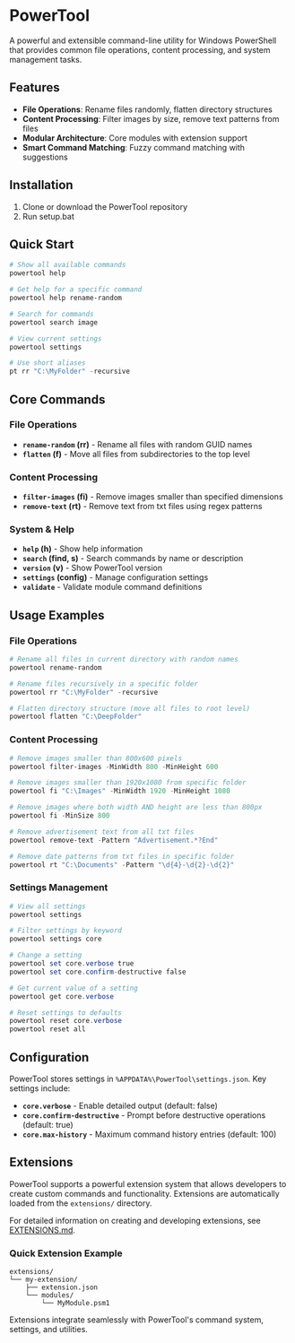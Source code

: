 # PowerTool

A powerful and extensible command-line utility for Windows PowerShell that provides common file operations, content processing, and system management tasks.

## Features

-   **File Operations**: Rename files randomly, flatten directory structures
-   **Content Processing**: Filter images by size, remove text patterns from files
-   **Modular Architecture**: Core modules with extension support
-   **Smart Command Matching**: Fuzzy command matching with suggestions

## Installation

1. Clone or download the PowerTool repository
2. Run setup.bat

## Quick Start

```powershell
# Show all available commands
powertool help

# Get help for a specific command
powertool help rename-random

# Search for commands
powertool search image

# View current settings
powertool settings

# Use short aliases
pt rr "C:\MyFolder" -recursive
```

## Core Commands

### File Operations

-   **`rename-random` (rr)** - Rename all files with random GUID names
-   **`flatten` (f)** - Move all files from subdirectories to the top level

### Content Processing

-   **`filter-images` (fi)** - Remove images smaller than specified dimensions
-   **`remove-text` (rt)** - Remove text from txt files using regex patterns

### System & Help

-   **`help` (h)** - Show help information
-   **`search` (find, s)** - Search commands by name or description
-   **`version` (v)** - Show PowerTool version
-   **`settings` (config)** - Manage configuration settings
-   **`validate`** - Validate module command definitions

## Usage Examples

### File Operations

```powershell
# Rename all files in current directory with random names
powertool rename-random

# Rename files recursively in a specific folder
powertool rr "C:\MyFolder" -recursive

# Flatten directory structure (move all files to root level)
powertool flatten "C:\DeepFolder"
```

### Content Processing

```powershell
# Remove images smaller than 800x600 pixels
powertool filter-images -MinWidth 800 -MinHeight 600

# Remove images smaller than 1920x1080 from specific folder
powertool fi "C:\Images" -MinWidth 1920 -MinHeight 1080

# Remove images where both width AND height are less than 800px
powertool fi -MinSize 800

# Remove advertisement text from all txt files
powertool remove-text -Pattern "Advertisement.*?End"

# Remove date patterns from txt files in specific folder
powertool rt "C:\Documents" -Pattern "\d{4}-\d{2}-\d{2}"
```

### Settings Management

```powershell
# View all settings
powertool settings

# Filter settings by keyword
powertool settings core

# Change a setting
powertool set core.verbose true
powertool set core.confirm-destructive false

# Get current value of a setting
powertool get core.verbose

# Reset settings to defaults
powertool reset core.verbose
powertool reset all
```

## Configuration

PowerTool stores settings in `%APPDATA%\PowerTool\settings.json`. Key settings include:

-   **`core.verbose`** - Enable detailed output (default: false)
-   **`core.confirm-destructive`** - Prompt before destructive operations (default: true)
-   **`core.max-history`** - Maximum command history entries (default: 100)

## Extensions

PowerTool supports a powerful extension system that allows developers to create custom commands and functionality. Extensions are automatically loaded from the `extensions/` directory.

For detailed information on creating and developing extensions, see [EXTENSIONS.md](docs/EXTENSIONS.md).

### Quick Extension Example

```
extensions/
└── my-extension/
    ├── extension.json
    └── modules/
        └── MyModule.psm1
```

Extensions integrate seamlessly with PowerTool's command system, settings, and utilities.

